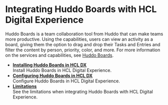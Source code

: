 # Integrating Huddo Boards with HCL Digital Experience

Huddo Boards is a team collaboration tool from Huddo that can make teams more productive.  Using the capabilities, users can view an activity as a board, giving them the option to drag and drop their Tasks and Entries and filter the content by person, priority, color, and more. For more information on the services and capabilities, see [Huddo Boards](https://www.huddo.com/boards).

-   **[Installing Huddo Boards in HCL DX](Install_huddo_boards.md)**  
Install Huddo Boards in HCL Digital Experience.
-   **[Configuring Huddo Boards in HCL DX](Configuration_huddo_boards.md)**  
Configure Huddo Boards in HCL Digital Experience.
-   **[Limitations](limitations.md)**  
See the limitations when integrating Huddo Boards with HCL Digital Experience.